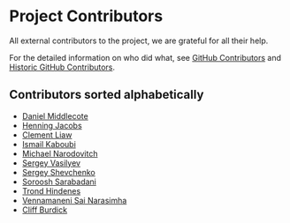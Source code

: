 # Project Contributors

All external contributors to the project, we are grateful for all their help.

For the detailed information on who did what,
see [GitHub Contributors](https://github.com/nolar/kopf/graphs/contributors)
and [Historic GitHub Contributors](https://github.com/zalando-incubator/kopf/graphs/contributors).

## Contributors sorted alphabetically

- [Daniel Middlecote](https://github.com/dlmiddlecote)
- [Henning Jacobs](https://github.com/hjacobs)
- [Clement Liaw](https://github.com/iexalt)
- [Ismail Kaboubi](https://github.com/smileisak)
- [Michael Narodovitch](https://github.com/michaelnarodovitch)
- [Sergey Vasilyev](https://github.com/nolar)
- [Sergey Shevchenko](https://github.com/sergeykons)
- [Soroosh Sarabadani](https://github.com/psycho-ir)
- [Trond Hindenes](https://github.com/trondhindenes)
- [Vennamaneni Sai Narasimha](https://github.com/thevennamaneni)
- [Cliff Burdick](https://github.com/cliffburdick)
